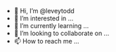 - 👋 Hi, I’m @leveytodd
- 👀 I’m interested in ...
- 🌱 I’m currently learning ...
- 💞️ I’m looking to collaborate on ...
- 📫 How to reach me ...

<!---
leveytodd/leveytodd is a ✨ special ✨ repository because its `README.md` (this file) appears on your GitHub profile.
You can click the Preview link to take a look at your changes.
--->
